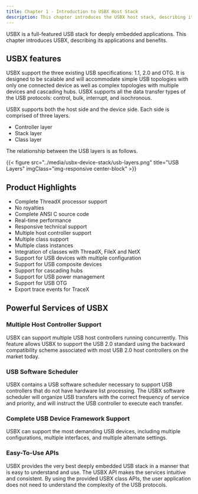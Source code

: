 ```yaml
---
title: Chapter 1 - Introduction to USBX Host Stack
description: This chapter introduces the USBX host stack, describing its applications and benefits.
---
```


USBX is a full-featured USB stack for deeply embedded applications. This chapter introduces USBX, describing its applications and benefits.

## USBX features

USBX support the three existing USB specifications: 1.1, 2.0 and OTG. It is designed to be scalable and will accommodate simple USB topologies with only one connected device as well as complex topologies with multiple devices and cascading hubs. USBX supports all the data transfer types of the USB protocols: control, bulk, interrupt, and isochronous.

USBX supports both the host side and the device side. Each side is
comprised of three layers.

- Controller layer
- Stack layer
- Class layer

The relationship between the USB layers is as follows.

{{< figure src="../media/usbx-device-stack/usb-layers.png" title="USB Layers" imgClass="img-responsive center-block" >}}

## Product Highlights

- Complete ThreadX processor support
- No royalties
- Complete ANSI C source code
- Real-time performance
- Responsive technical support
- Multiple host controller support
- Multiple class support
- Multiple class instances
- Integration of classes with ThreadX, FileX and NetX
- Support for USB devices with multiple configuration
- Support for USB composite devices
- Support for cascading hubs
- Support for USB power management
- Support for USB OTG
- Export trace events for TraceX

## Powerful Services of USBX

### Multiple Host Controller Support

USBX can support multiple USB host controllers running concurrently. This feature allows USBX to support the USB 2.0 standard using the backward compatibility scheme associated with most USB 2.0 host controllers on the market today.

### USB Software Scheduler

USBX contains a USB software scheduler necessary to support USB controllers that do not have hardware list processing. The USBX software scheduler will organize USB transfers with the correct frequency of service and priority, and will instruct the USB controller to execute each transfer.

### Complete USB Device Framework Support

USBX can support the most demanding USB devices, including multiple configurations, multiple interfaces, and multiple alternate settings.

### Easy-To-Use APIs

USBX provides the very best deeply embedded USB stack in a manner that is easy to understand and use. The USBX API makes the services intuitive and consistent. By using the provided USBX class APIs, the user application does not need to understand the complexity of the USB protocols.

